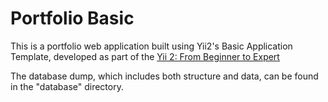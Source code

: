 <h1>Portfolio Basic</h1>

This is a portfolio web application built using Yii2's Basic Application Template, developed as part of
the [Yii 2: From Beginner to Expert](https://www.udemy.com/course/yii-2-from-beginner-to-expert/?referralCode=90749EB6EAA81B686777)

The database dump, which includes both structure and data, can be found in the "database" directory.